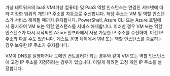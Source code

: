 가상 네트워크의 IaaS VM(가상 컴퓨터) 및 PaaS 역할 인스턴스는 연결된 서브넷에 따라 지정한 범위의 개인 IP 주소를 자동으로 수신합니다. 해당 주소는 VM 및 역할 인스턴스가 서비스 해제될 때까지 유지됩니다. PowerShell, Azure CLI 또는 Azure 포털에서 중지하여 VM 또는 역할 인스턴스를 서비스 해제합니다. 이러한 경우 VM 또는 역할 인스턴스가 다시 시작되면 Azure 인프라에서 사용 가능한 IP 주소를 수신하며, 이전 IP 주소와 다를 수도 있습니다. 게스트 운영 체제에서 VM 또는 역할 인스턴스를 종료하는 경우 보유한 IP 주소가 유지됩니다.  

VM이 DNS를 실행하거나 도메인 컨트롤러가 되는 경우와 같이 VM 또는 역할 인스턴스에 고정 IP 주소를 지정하려는 경우가 있습니다. 이렇게 하려면 고정 개인 IP 주소를 설정합니다.

